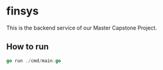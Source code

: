 # finsys

This is the backend service of our Master Capstone Project.

## How to run

```go
go run ./cmd/main.go
